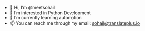 - 👋 Hi, I’m @meetsohail
- 👀 I’m interested in Python Development
- 🌱 I’m currently learning automation
- 📫 You can reach me through my email: sohail@translateplus.io

<!---
meetsohail/meetsohail is a ✨ special ✨ repository because its `README.md` (this file) appears on your GitHub profile.
You can click the Preview link to take a look at your changes.
--->
